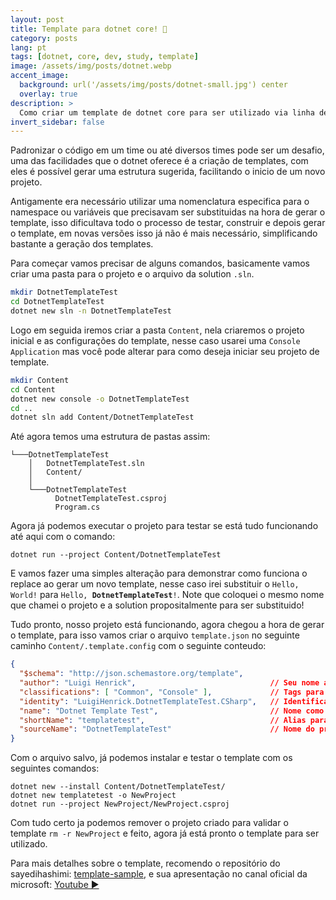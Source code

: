 ```yaml
---
layout: post
title: Template para dotnet core! 🧾
category: posts
lang: pt
tags: [dotnet, core, dev, study, template]
image: /assets/img/posts/dotnet.webp
accent_image: 
  background: url('/assets/img/posts/dotnet-small.jpg') center 
  overlay: true
description: >
  Como criar um template de dotnet core para ser utilizado via linha de comando ou visual studio.
invert_sidebar: false
---
```


Padronizar o código em um time ou até diversos times pode ser um desafio, uma das facilidades que o dotnet oferece é a criação de templates, com eles é possível gerar uma estrutura sugerida, facilitando o inicio de um novo projeto. 

Antigamente era necessário utilizar uma nomenclatura especifica para o namespace ou variáveis que precisavam ser substituidas na hora de gerar o template, isso dificultava todo o processo de testar, construir e depois gerar o template, em novas versões isso já não é mais necessário, simplificando bastante a geração dos templates.

Para começar vamos precisar de alguns comandos, basicamente vamos criar uma pasta para o projeto e o arquivo da solution ```.sln```.

```bash
mkdir DotnetTemplateTest
cd DotnetTemplateTest
dotnet new sln -n DotnetTemplateTest
```

Logo em seguida iremos criar a pasta ```Content```, nela criaremos o projeto inicial e as configurações do template, nesse caso usarei uma ```Console Application``` mas você pode alterar para como deseja iniciar seu projeto de template.

```bash
mkdir Content
cd Content
dotnet new console -o DotnetTemplateTest
cd ..
dotnet sln add Content/DotnetTemplateTest
```

Até agora temos uma estrutura de pastas assim:

```
└───DotnetTemplateTest
    │   DotnetTemplateTest.sln
    │   Content/
    │
    └───DotnetTemplateTest
          DotnetTemplateTest.csproj
          Program.cs
```

Agora já podemos executar o projeto para testar se está tudo funcionando até aqui com o comando:

```
dotnet run --project Content/DotnetTemplateTest
```

E vamos fazer uma simples alteração para demonstrar como funciona o replace ao gerar um novo template, nesse caso irei substituir o ```Hello, World!``` para ```Hello, ```**```DotnetTemplateTest```**```!```. Note que coloquei o mesmo nome que chamei o projeto e a solution propositalmente para ser substituido!

Tudo pronto, nosso projeto está funcionando, agora chegou a hora de gerar o template, para isso vamos criar o arquivo ```template.json``` no seguinte caminho ```Content/.template.config``` com o seguinte conteudo:

```json
{
  "$schema": "http://json.schemastore.org/template",
  "author": "Luigi Henrick",                              // Seu nome aqui
  "classifications": [ "Common", "Console" ],             // Tags para encontrar template
  "identity": "LuigiHenrick.DotnetTemplateTest.CSharp",   // Identificador para o template
  "name": "Dotnet Template Test",                         // Nome como será exibido na lista
  "shortName": "templatetest",                            // Alias para usar via linha de comando
  "sourceName": "DotnetTemplateTest"                      // Nome do projeto (Replace será por esse nome)
}
```

Com o arquivo salvo, já podemos instalar e testar o template com os seguintes comandos:

```
dotnet new --install Content/DotnetTemplateTest/
dotnet new templatetest -o NewProject
dotnet run --project NewProject/NewProject.csproj
```

Com tudo certo ja podemos remover o projeto criado para validar o template ```rm -r NewProject``` e feito, agora já está pronto o template para ser utilizado.

Para mais detalhes sobre o template, recomendo o repositório do sayedihashimi: [template-sample](https://github.com/sayedihashimi/template-sample), e sua apresentação no canal oficial da microsoft: [Youtube ▶️ ](https://www.youtube.com/watch?v=GDNcxU0_OuE)